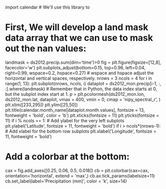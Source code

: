 import calendar # We'll use this library to
# First, We will develop a land mask data array that we can use to mask out the nan values:
landmask = ds2012.precip.sum(dim='time')>0
fig = plt.figure(figsize=[12,8], facecolor='w')
plt.subplots_adjust(bottom=0.15, top=0.96, left=0.04, right=0.99,
                    wspace=0.2, hspace=0.27) # wspace and hspace adjust the horizontal and vertical spaces, respectively.
nrows = 3
ncols = 4
for i in range(1, 13):
    plt.subplot(nrows, ncols, i)
    dataplot = ds2012_mon.precip[i-1, :, :].where(landmask) # Remember that in Python, the data index starts at 0, but the subplot index start at 1.
    p = plt.pcolormesh(ds2012_mon.lon, ds2012_mon.lat, dataplot,
                   vmax = 400, vmin = 0, cmap = 'nipy_spectral_r',
                   )
    plt.xlim([233,295])
    plt.ylim([25,50])
    plt.title(calendar.month_name[dataplot.month.values], fontsize = 13,
              fontweight = 'bold', color = 'b')
    plt.xticks(fontsize = 11)
    plt.yticks(fontsize = 11)
    if i % ncols == 1: # Add ylabel for the very left subplots
        plt.ylabel('Latitude', fontsize = 11, fontweight = 'bold')
    if i > ncols*(nrows-1): # Add xlabel for the bottom row subplots
        plt.xlabel('Longitude', fontsize = 11, fontweight = 'bold')

# Add a colorbar at the bottom:
cax = fig.add_axes([0.25, 0.06, 0.5, 0.018])
cb = plt.colorbar(cax=cax, orientation='horizontal', extend = 'max',)
cb.ax.tick_params(labelsize=11)
cb.set_label(label='Precipitation (mm)', color = 'k', size=14)
